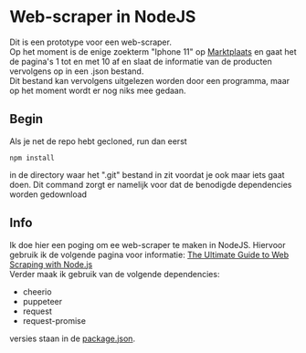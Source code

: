 # Web-scraper in NodeJS
Dit is een prototype voor een web-scraper.  
Op het moment is de enige zoekterm "Iphone 11" op [Marktplaats](https://marktplaats.nl) en gaat het de pagina's 1 tot en met 10 af en slaat de informatie van de producten vervolgens op in een .json bestand.  
Dit bestand kan vervolgens uitgelezen worden door een programma, maar op het moment wordt er nog niks mee gedaan.
## Begin
Als je net de repo hebt gecloned, run dan eerst 
```Terminal
npm install
```
in de directory waar het ".git" bestand in zit voordat je ook maar iets gaat doen. 
Dit command zorgt er namelijk voor dat de benodigde dependencies worden gedownload

## Info
Ik doe hier een poging om ee web-scraper te maken in NodeJS.
Hiervoor gebruik ik de volgende pagina voor informatie: [The Ultimate Guide to Web Scraping with Node.js](https://www.freecodecamp.org/news/the-ultimate-guide-to-web-scraping-with-node-js-daa2027dcd3/)  
Verder maak ik gebruik van de volgende dependencies:
 -  cheerio
 - puppeteer
 - request
 - request-promise
  
 versies staan in de [package.json](./package.json).